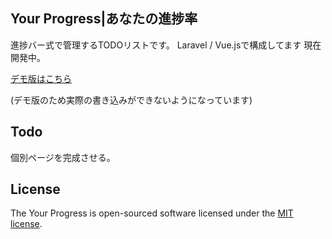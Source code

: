 ## Your Progress|あなたの進捗率
進捗バー式で管理するTODOリストです。
Laravel / Vue.jsで構成してます
現在開発中。

[デモ版はこちら](https://my-portfolio.site/yp/public/)

(デモ版のため実際の書き込みができないようになっています)

## Todo
個別ページを完成させる。

## License

The Your Progress is open-sourced software licensed under the [MIT license](https://opensource.org/licenses/MIT).
